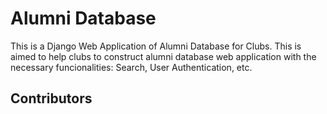 # Alumni Database 
This is a Django Web Application of Alumni Database for Clubs. This is aimed to help clubs to construct alumni database web application with the necessary funcionalities: Search, User Authentication, etc.

## Contributors

